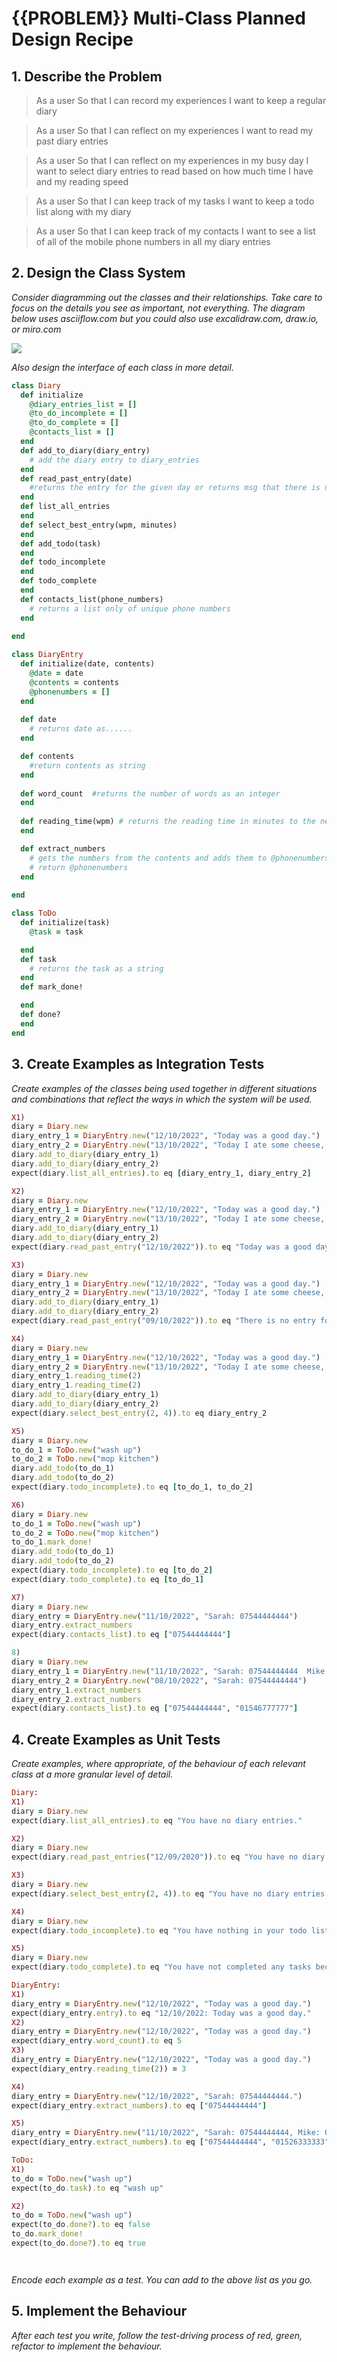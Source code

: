 # {{PROBLEM}} Multi-Class Planned Design Recipe

## 1. Describe the Problem

> As a user
> So that I can record my experiences
> I want to keep a regular diary

> As a user
> So that I can reflect on my experiences
> I want to read my past diary entries

> As a user
> So that I can reflect on my experiences in my busy day
> I want to select diary entries to read based on how much time I have and my reading speed

> As a user
> So that I can keep track of my tasks
> I want to keep a todo list along with my diary

> As a user
> So that I can keep track of my contacts
> I want to see a list of all of the mobile phone numbers in all my diary entries

## 2. Design the Class System

_Consider diagramming out the classes and their relationships. Take care to
focus on the details you see as important, not everything. The diagram below
uses asciiflow.com but you could also use excalidraw.com, draw.io, or miro.com_


<img src="diary_system.drawio.svg" />


_Also design the interface of each class in more detail._

```ruby
class Diary
  def initialize
    @diary_entries_list = []
    @to_do_incomplete = []
    @to_do_complete = []
    @contacts_list = []
  end
  def add_to_diary(diary_entry)
    # add the diary entry to diary_entries
  end
  def read_past_entry(date)
    #returns the entry for the given day or returns msg that there is no entry
  end
  def list_all_entries
  end
  def select_best_entry(wpm, minutes)
  end
  def add_todo(task)
  end
  def todo_incomplete
  end
  def todo_complete
  end
  def contacts_list(phone_numbers)
    # returns a list only of unique phone numbers
  end
   
end

class DiaryEntry
  def initialize(date, contents)
    @date = date
    @contents = contents
    @phonenumbers = []
  end
  
  def date
    # returns date as......
  end

  def contents
    #return contents as string
  end
  
  def word_count  #returns the number of words as an integer
  end
  
  def reading_time(wpm) # returns the reading time in minutes to the nearest integer
  end

  def extract_numbers
    # gets the numbers from the contents and adds them to @phonenumbers
    # return @phonenumbers
  end
  
end

class ToDo
  def initialize(task)
    @task = task

  end
  def task
    # returns the task as a string
  end
  def mark_done!

  end
  def done?
  end
end
```

## 3. Create Examples as Integration Tests

_Create examples of the classes being used together in different situations and
combinations that reflect the ways in which the system will be used._

```ruby
X1)
diary = Diary.new
diary_entry_1 = DiaryEntry.new("12/10/2022", "Today was a good day.")
diary_entry_2 = DiaryEntry.new("13/10/2022", "Today I ate some cheese, it was tasty.")
diary.add_to_diary(diary_entry_1)
diary.add_to_diary(diary_entry_2)
expect(diary.list_all_entries).to eq [diary_entry_1, diary_entry_2]

X2)
diary = Diary.new
diary_entry_1 = DiaryEntry.new("12/10/2022", "Today was a good day.")
diary_entry_2 = DiaryEntry.new("13/10/2022", "Today I ate some cheese, it was tasty.")
diary.add_to_diary(diary_entry_1)
diary.add_to_diary(diary_entry_2)
expect(diary.read_past_entry("12/10/2022")).to eq "Today was a good day."

X3) 
diary = Diary.new
diary_entry_1 = DiaryEntry.new("12/10/2022", "Today was a good day.")
diary_entry_2 = DiaryEntry.new("13/10/2022", "Today I ate some cheese, it was tasty.")
diary.add_to_diary(diary_entry_1)
diary.add_to_diary(diary_entry_2)
expect(diary.read_past_entry("09/10/2022")).to eq "There is no entry for this day."

X4)
diary = Diary.new
diary_entry_1 = DiaryEntry.new("12/10/2022", "Today was a good day.")
diary_entry_2 = DiaryEntry.new("13/10/2022", "Today I ate some cheese, it was tasty.")
diary_entry_1.reading_time(2)
diary_entry_1.reading_time(2)
diary.add_to_diary(diary_entry_1)
diary.add_to_diary(diary_entry_2)
expect(diary.select_best_entry(2, 4)).to eq diary_entry_2

X5)
diary = Diary.new
to_do_1 = ToDo.new("wash up")
to_do_2 = ToDo.new("mop kitchen")
diary.add_todo(to_do_1)
diary.add_todo(to_do_2)
expect(diary.todo_incomplete).to eq [to_do_1, to_do_2]

X6)
diary = Diary.new
to_do_1 = ToDo.new("wash up")
to_do_2 = ToDo.new("mop kitchen")
to_do_1.mark_done!
diary.add_todo(to_do_1)
diary.add_todo(to_do_2)
expect(diary.todo_incomplete).to eq [to_do_2]
expect(diary.todo_complete).to eq [to_do_1]

X7)
diary = Diary.new
diary_entry = DiaryEntry.new("11/10/2022", "Sarah: 07544444444")
diary_entry.extract_numbers
expect(diary.contacts_list).to eq ["07544444444"]

8)
diary = Diary.new
diary_entry_1 = DiaryEntry.new("11/10/2022", "Sarah: 07544444444  Mike: 01546777777" )
diary_entry_2 = DiaryEntry.new("08/10/2022", "Sarah: 07544444444")
diary_entry_1.extract_numbers
diary_entry_2.extract_numbers
expect(diary.contacts_list).to eq ["07544444444", "01546777777"]

```

## 4. Create Examples as Unit Tests

_Create examples, where appropriate, of the behaviour of each relevant class at
a more granular level of detail._

```ruby
Diary:
X1)
diary = Diary.new
expect(diary.list_all_entries).to eq "You have no diary entries."

X2)
diary = Diary.new
expect(diary.read_past_entries("12/09/2020")).to eq "You have no diary entries."

X3)
diary = Diary.new
expect(diary.select_best_entry(2, 4)).to eq "You have no diary entries."

X4) 
diary = Diary.new
expect(diary.todo_incomplete).to eq "You have nothing in your todo list. Go relax."

X5) 
diary = Diary.new
expect(diary.todo_complete).to eq "You have not completed any tasks because you haven't added anything to your todo list."

DiaryEntry:
X1)
diary_entry = DiaryEntry.new("12/10/2022", "Today was a good day.")
expect(diary_entry.entry).to eq "12/10/2022: Today was a good day."
X2)
diary_entry = DiaryEntry.new("12/10/2022", "Today was a good day.")
expect(diary_entry.word_count).to eq 5
X3)
diary_entry = DiaryEntry.new("12/10/2022", "Today was a good day.")
expect(diary_entry.reading_time(2)) = 3

X4) 
diary_entry = DiaryEntry.new("12/10/2022", "Sarah: 07544444444.")
expect(diary_entry.extract_numbers).to eq ["07544444444"]

X5)
diary_entry = DiaryEntry.new("11/10/2022", "Sarah: 07544444444, Mike: 01526333333")
expect(diary_entry.extract_numbers).to eq ["07544444444", "01526333333"]

ToDo:
X1)
to_do = ToDo.new("wash up")
expect(to_do.task).to eq "wash up"

X2)
to_do = ToDo.new("wash up")
expect(to_do.done?).to eq false
to_do.mark_done!
expect(to_do.done?).to eq true




```

_Encode each example as a test. You can add to the above list as you go._

## 5. Implement the Behaviour

_After each test you write, follow the test-driving process of red, green,
refactor to implement the behaviour._


